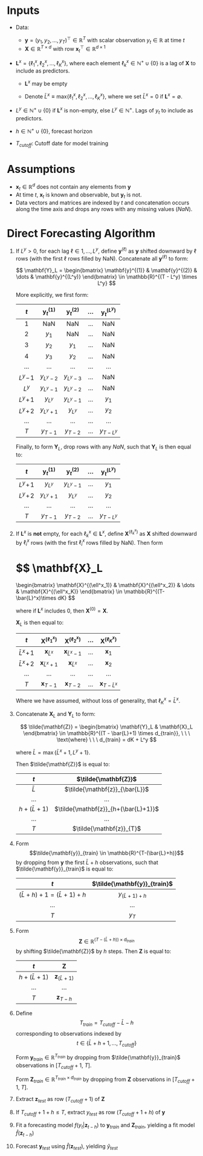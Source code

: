 # Inputs

- Data:
    - $\mathbf{y} = (y_1, y_2, \dots, y_T)^\top \in \mathbb{R}^{T}$ with scalar observation $y_t \in \mathbb{R}$ at time $t$
    - $\mathbf{X} \in \mathbb{R}^{T \times d}$ with row $\mathbf{x}_t^{\top} \in \mathbb{R}^{d \times 1}$

- $\mathbf{L}^x = \{\ell^x_1,\ell^x_2,\dots,\ell^x_K\}$, where each element $\ell^x_k \in \mathbb{N}^{+} \cup \{0\}$ is a lag of $\mathbf{X}$ to include as predictors.

    - $\mathbf{L}^x$ may be empty

    - Denote $\bar{L}^x \equiv \text{max}\{\ell^x_1,\ell^x_2,\dots,\ell^x_K\}$, where we set $\bar{L}^x = 0$ if $\mathbf{L}^x = \emptyset$.

- $L^y \in \mathbb{N}^{+} \cup \{0\}$ if $\mathbf{L}^x$ is non-empty, else $L^y \in \mathbb{N}^{+}$. Lags of $y_t$ to include as predictors.

- $h \in \mathbb{N}^{+} \cup \{0\}$, forecast horizon

- $T_{cutoff}$: Cutoff date for model training

# Assumptions

- $\mathbf{x}_t \in \mathbb{R}^d$ does not contain any elements from $\mathbf{y}$
- At time $t$, $\mathbf{x}_t$ is known and observable, but $\mathbf{y}_t$ is not.
- Data vectors and matrices are indexed by $t$ and concatenation occurs along the time axis and drops any rows with any missing values ($NaN$).

#  Direct Forecasting Algorithm 

1. If $L^y > 0$, for each lag $\ell \in {1, ..., L^y}$, define $\mathbf{y}^{(\ell)}$ as $\mathbf{y}$ shifted downward by $\ell$ rows (with the first $\ell$ rows filled by NaN). Concatenate all $\mathbf{y}^{(\ell)}$ to form:

    $$
    \mathbf{Y}_L =
    \begin{bmatrix}
    \mathbf{y}^{(1)} & \mathbf{y}^{(2)} & \dots & \mathbf{y}^{(L^y)}
    \end{bmatrix}
    \in \mathbb{R}^{(T - L^y) \times L^y}
    $$

    More explicitly, we first form:

    <div align="center">

    | $t$           | $\mathbf{y}^{(1)}_t$ | $\mathbf{y}^{(2)}_t$ | $\dots$ | $\mathbf{y}^{(L^y)}_t$ |
    |:-----------:|:--------------------:|:--------------------:|:-------:|:---------------------:|
    | 1           | NaN                  | NaN                  | ...     | NaN                  |
    | 2           | $y_1$                | NaN                  | ...     | NaN                  |
    | 3           | $y_2$                | $y_1$                | ...     | NaN                  |
    | 4           | $y_3$                | $y_2$                | ...     | NaN                  |
    | $\dots$     | $\dots$              | $\dots$              | $\dots$ | $\dots$              |
    | $L^y\!-\!1$ | $y_{L^y-2}$          | $y_{L^y-3}$          | $\dots$ | NaN                  |
    | $L^y$       | $y_{L^y-1}$          | $y_{L^y-2}$          | $\dots$ | NaN                  |
    | $L^y\!+\!1$ | $y_{L^y}$            | $y_{L^y-1}$          | $\dots$ | $y_1$                |
    | $L^y\!+\!2$ | $y_{L^y+1}$          | $y_{L^y}$            | $\dots$ | $y_2$                |
    | $\dots$     | $\dots$              | $\dots$              | $\dots$ | $\dots$              |
    | $T$         | $y_{T-1}$            | $y_{T-2}$            | $\dots$ | $y_{T-L^y}$          |

    </div>

    Finally, to form $\mathbf{Y}_L$, drop rows with any $NaN$, such that $\mathbf{Y}_L$ is then equal to:


    <div align="center">

    | $t$           | $\mathbf{y}^{(1)}_t$ | $\mathbf{y}^{(2)}_t$ | $\dots$ | $\mathbf{y}^{(L^y)}_t$ |
    |:-----------:|:--------------------:|:--------------------:|:-------:|:---------------------:|
    | $L^y\!+\!1$ | $y_{L^y}$            | $y_{L^y-1}$          | $\dots$ | $y_1$                |
    | $L^y\!+\!2$ | $y_{L^y+1}$          | $y_{L^y}$            | $\dots$ | $y_2$                |
    | $\dots$     | $\dots$              | $\dots$              | $\dots$ | $\dots$              |
    | $T$         | $y_{T-1}$            | $y_{T-2}$            | $\dots$ | $y_{T-L^y}$          |

    </div>


2. If $\mathbf{L}^x$ is **not** empty, for each $\ell^x_k \in \mathbf{L}^x$, define $\mathbf{X}^{(\ell^x_k)}$ as $\mathbf{X}$ shifted downward by $\ell^x_i$ rows (with the first $\ell^x_i$ rows filled by NaN). Then form

    $$
    \mathbf{X}_L
    =
    \begin{bmatrix}
    \mathbf{X}^{(\ell^x_1)} & \mathbf{X}^{(\ell^x_2)} & \dots & \mathbf{X}^{(\ell^x_K)}
    \end{bmatrix}
    \in \mathbb{R}^{(T-\bar{L}^x)\times dK}
    $$

    where if $\mathbf{L}^x$ includes 0, then $\mathbf{X}^{(0)} = \mathbf{X}$. 

    $\mathbf{X}_L$ is then equal to:

    <div align="center">

    | $t$   | $\mathbf{X}^{(\ell^x_1)}$ | $\mathbf{X}^{(\ell^x_2)}$ | $\dots$ | $\mathbf{X}^{(\ell^x_K)}$ |
    |:-----------:|:--------------------:|:--------------------:|:-------:|:---------------------:|
    | $\bar{L}^x\!+\!1$ | $\mathbf{x}_{\bar{L}^x}$    | $\mathbf{x}_{\bar{L}^x-1}$    | $\dots$ | $\mathbf{x}_1$     |
    | $\bar{L}^x\!+\!2$ | $\mathbf{x}_{\bar{L}^x+1}$   | $\mathbf{x}_{\bar{L}^x}$    | $\dots$ | $\mathbf{x}_2$      |
    | $\dots$     | $\dots$     | $\dots$  | $\dots$ | $\dots$              |
    | $T$         | $\mathbf{x}_{T-1}$    | $\mathbf{x}_{T-2}$     | $\dots$ | $\mathbf{x}_{T-\bar{L}^x}$     |

    </div>

    Where we have assumed, without loss of generality, that $\ell^x_K = \bar{L}^x$.


3. Concatenate $\mathbf{X}_L$ and $\mathbf{Y}_L$ to form:

    $$
    \tilde{\mathbf{Z}} = 
    \begin{bmatrix}
    \mathbf{Y}_L & \mathbf{X}_L
    \end{bmatrix}
    \in \mathbb{R}^{(T - \bar{L}+1) \times d_{train}}, \ \ \ \text{where} \ \ \ d_{train} = dK + L^y
    $$

    where $\bar{L} = \max\{ \bar{L}^x+1, L^y+1 \}$. 
    
    Then $\tilde{\mathbf{Z}}$ is equal to:

    <div align="center">

    | $t$   | $\tilde{\mathbf{Z}}$ |
    |:-----------:|:--------------------:|
    | $\bar{L}$ | $\tilde{\mathbf{z}}_{\bar{L}}$   | 
    | $\dots$     | $\dots$     |
    | $h+(\bar{L}+1)$ | $\tilde{\mathbf{z}}_{h+(\bar{L}+1)}$   | 
    | $\dots$     | $\dots$     |
    | $T$         | $\tilde{\mathbf{z}}_{T}$    | 

    </div>    


4. Form $$\tilde{\mathbf{y}}_{train} \in \mathbb{R}^{T-(\bar{L}+h)}$$ by dropping from $\mathbf{y}$ the first $\bar{L}+h$ observations, such that $\tilde{\mathbf{y}}_{train}$ is equal to:

    <div align="center">

    | $t$           | $\tilde{\mathbf{y}}_{train}$ |
    |:-----------:|:--------------------:|
    | $(\bar{L}+h)+1 = (\bar{L}+1) + h$   | $y_{(\bar{L}+1) + h}$           |
    | $\dots$     | $\dots$             |
    | $T$         | $y_{T}$           |

    </div>


5. Form $$\mathbf{Z} \in \mathbb{R}^{(T - (\bar{L}+h)) \times d_{train}}$$ by shifting $\tilde{\mathbf{Z}}$ by $h$ steps. Then $\mathbf{Z}$ is equal to:

    <div align="center">

    | $t$   | $\mathbf{Z}$ |
    |:-----------:|:--------------------:|
    | $h+(\bar{L}+1)$ | $\mathbf{z}_{(\bar{L}+1)}$   | 
    | $\dots$     | $\dots$     |
    | $T$         | $\mathbf{z}_{T-h}$    | 

    </div>  

6. Define $$T_{train} = T_{cutoff} - \bar{L} - h$$ corresponding to observations indexed by $$t \in \{\bar{L}+h+1, ..., T_{cutoff}\}$$ 

    Form $\mathbf{y}_{train} \in \mathbb{R}^{T_{train}}$ by dropping from $\tilde{\mathbf{y}}_{train}$ observations in [$T_{cutoff}+1$, $T$]. 
    
    Form $\mathbf{Z}_{train} \in \mathbb{R}^{T_{train} \times d_{train}}$ by dropping from $\mathbf{Z}$ observations in [$T_{cutoff}+1$, $T$].


7. Extract $\mathbf{z}_{test}$ as row $(T_{cutoff}+1)$ of $\mathbf{Z}$


8. If $T_{cutoff}+1+h \leq T$, extract $y_{test}$ as row $(T_{cutoff}+1+h)$ of $\mathbf{y}$


9. Fit a forecasting model $f(y_{t}|\mathbf{z}_{t-h})$ to $\mathbf{y}_{train}$ and $\mathbf{Z}_{train}$, yielding a fit model $\hat{f}(\mathbf{z}_{t-h})$


10. Forecast $\mathbf{y}_{test}$ using $\hat{f}(\mathbf{z}_{test})$, yielding $\hat{y}_{test}$